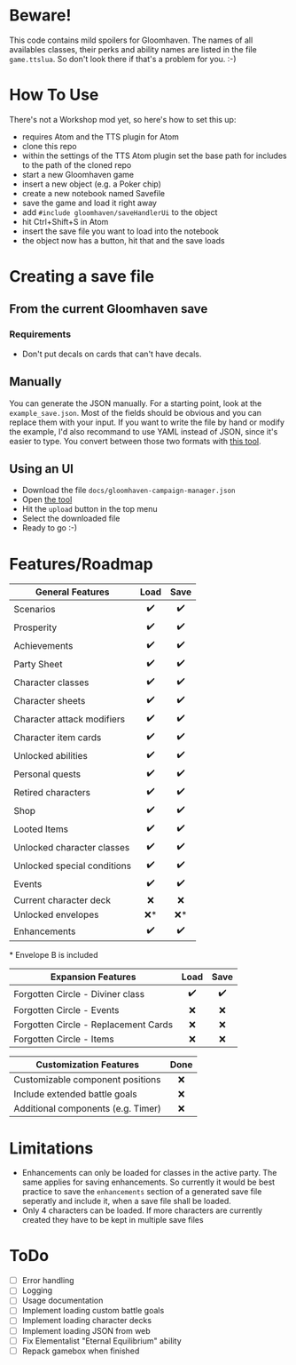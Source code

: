 # Beware!
This code contains mild spoilers for Gloomhaven. The names of all availables classes, their perks and ability names are listed in the file `game.ttslua`. So don't look there if that's a problem for you. :-)

# How To Use
There's not a Workshop mod yet, so here's how to set this up:
- requires Atom and the TTS plugin for Atom
- clone this repo
- within the settings of the TTS Atom plugin set the base path for includes to the path of the cloned repo
- start a new Gloomhaven game
- insert a new object (e.g. a Poker chip)
- create a new notebook named Savefile
- save the game and load it right away
- add `#include gloomhaven/saveHandlerUi` to the object
- hit Ctrl+Shift+S in Atom
- insert the save file you want to load into the notebook
- the object now has a button, hit that and the save loads

# Creating a save file
## From the current Gloomhaven save
### Requirements
- Don't put decals on cards that can't have decals.

## Manually
You can generate the JSON manually. For a starting point, look at the `example_save.json`. Most of the fields should be obvious and you can replace them with your input. If you want to write the file by hand or modify the example, I'd also recommand to use YAML instead of JSON, since it's easier to type. You convert between those two formats with [this tool].

## Using an UI
- Download the file `docs/gloomhaven-campaign-manager.json`
- Open [the tool]
- Hit the `upload` button in the top menu
- Select the downloaded file
- Ready to go :-)

# Features/Roadmap
| General Features                    | Load | Save |
| ----------------------------------- | :--: | :--: |
| Scenarios                           | ✔️    | ✔️    |
| Prosperity                          | ✔️    | ✔️    |
| Achievements                        | ✔️    | ✔️    |
| Party Sheet                         | ✔️    | ✔️    |
| Character classes                   | ✔️    | ✔️    |
| Character sheets                    | ✔️    | ✔️    |
| Character attack modifiers          | ✔️    | ✔️    |
| Character item cards                | ✔️    | ✔️    |
| Unlocked abilities                  | ✔️    | ✔️    |
| Personal quests                     | ✔️    | ✔️    |
| Retired characters                  | ✔️    | ✔️    |
| Shop                                | ✔️    | ✔️    |
| Looted Items                        | ✔️    | ✔️    |
| Unlocked character classes          | ✔️    | ✔️    |
| Unlocked special conditions         | ✔️    | ✔️    |
| Events                              | ✔️    | ✔️    |
| Current character deck              | ❌   | ❌   |
| Unlocked envelopes                  | ❌*  | ❌*  |
| Enhancements                        | ✔️    | ✔️   |

\* Envelope B is included

| Expansion Features                   | Load | Save |
| ------------------------------------ | :--: | :--: |
| Forgotten Circle - Diviner class     | ✔️    | ✔️    |
| Forgotten Circle - Events            | ❌  | ❌   |
| Forgotten Circle - Replacement Cards | ❌  | ❌   |
| Forgotten Circle - Items             | ❌  | ❌   |


| Customization Features              | Done |
| ----------------------------------- | :--: |
| Customizable component positions    | ❌  |
| Include extended battle goals       | ❌  |
| Additional components (e.g. Timer)  | ❌  |


# Limitations
- Enhancements can only be loaded for classes in the active party. The same applies for saving enhancements. So currently it would be best practice to save the `enhancements` section of a generated save file seperatly and include it, when a save file shall be loaded.
- Only 4 characters can be loaded. If more characters are currently created they have to be kept in multiple save files


# ToDo
- [ ] Error handling
- [ ] Logging
- [ ] Usage documentation
- [ ] Implement loading custom battle goals
- [ ] Implement loading character decks
- [ ] Implement loading JSON from web
- [ ] Fix Elementalist "Eternal Equilibrium" ability
- [ ] Repack gamebox when finished

[this tool]: https://www.json2yaml.com/
[the tool]: https://pmk65.github.io/jedemov2/dist/demo.html
